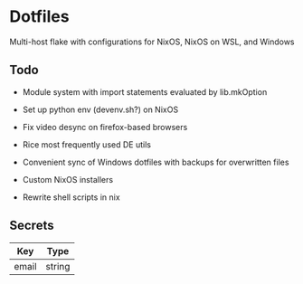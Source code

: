 # Dotfiles

Multi-host flake with configurations for NixOS, NixOS on WSL, and Windows

## Todo

- Module system with import statements evaluated by lib.mkOption

- Set up python env (devenv.sh?) on NixOS
- Fix video desync on firefox-based browsers
- Rice most frequently used DE utils

- Convenient sync of Windows dotfiles with backups for overwritten files
- Custom NixOS installers
- Rewrite shell scripts in nix

## Secrets

Key | Type
| - | - |
email | string
